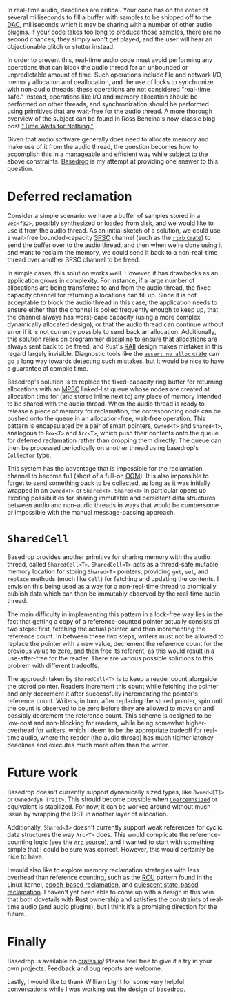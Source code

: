 In real-time audio, deadlines are critical. Your code has on the order of several milliseconds to fill a buffer with samples to be shipped off to the [DAC](https://en.wikipedia.org/wiki/Digital-to-analog_converter), milliseconds which it may be sharing with a number of other audio plugins. If your code takes too long to produce those samples, there are no second chances; they simply won't get played, and the user will hear an objectionable glitch or stutter instead.

In order to prevent this, real-time audio code must avoid performing any operations that can block the audio thread for an unbounded or unpredictable amount of time. Such operations include file and network I/O, memory allocation and deallocation, and the use of locks to synchronize with non-audio threads; these operations are not considered "real-time safe." Instead, operations like I/O and memory allocation should be performed on other threads, and synchronization should be performed using primitives that are wait-free for the audio thread. A more thorough overview of the subject can be found in Ross Bencina's now-classic blog post ["Time Waits for Nothing."](http://www.rossbencina.com/code/real-time-audio-programming-101-time-waits-for-nothing)

Given that audio software generally does need to allocate memory and make use of it from the audio thread, the question becomes how to accomplish this in a manageable and efficient way while subject to the above constraints. [Basedrop](https://github.com/glowcoil/basedrop) is my attempt at providing one answer to this question.

# Deferred reclamation

Consider a simple scenario: we have a buffer of samples stored in a `Vec<f32>`, possibly synthesized or loaded from disk, and we would like to use it from the audio thread. As an initial sketch of a solution, we could use a wait-free bounded-capacity [SPSC](http://www.1024cores.net/home/lock-free-algorithms/queues) channel (such as the [`rtrb` crate](https://crates.io/crates/rtrb)) to send the buffer over to the audio thread, and then when we're done using it and want to reclaim the memory, we could send it back to a non-real-time thread over another SPSC channel to be freed.

In simple cases, this solution works well. However, it has drawbacks as an application grows in complexity. For instance, if a large number of allocations are being transferred to and from the audio thread, the fixed-capacity channel for returning allocations can fill up. Since it is not acceptable to block the audio thread in this case, the application needs to ensure either that the channel is polled frequently enough to keep up, that the channel always has worst-case capacity (using a more complex dynamically allocated design), or that the audio thread can continue without error if it is not currently possible to send back an allocation. Additionally, this solution relies on programmer discipline to ensure that allocations are always sent back to be freed, and Rust's [RAII](https://en.wikipedia.org/wiki/Resource_acquisition_is_initialization) design makes mistakes in this regard largely invisible. Diagnostic tools like the [`assert_no_alloc` crate](https://crates.io/crates/assert_no_alloc) can go a long way towards detecting such mistakes, but it would be nice to have a guarantee at compile time.

Basedrop's solution is to replace the fixed-capacity ring buffer for returning allocations with an [MPSC](http://www.1024cores.net/home/lock-free-algorithms/queues) linked-list queue whose nodes are created at allocation time for (and stored inline next to) any piece of memory intended to be shared with the audio thread. When the audio thread is ready to release a piece of memory for reclamation, the corresponding node can be pushed onto the queue in an allocation-free, wait-free operation. This pattern is encapsulated by a pair of smart pointers, `Owned<T>` and `Shared<T>`, analogous to `Box<T>` and `Arc<T>`, which push their contents onto the queue for deferred reclamation rather than dropping them directly. The queue can then be processed periodically on another thread using basedrop's `Collector` type.

This system has the advantage that is impossible for the reclamation channel to become full (short of a full-on [OOM](https://en.wikipedia.org/wiki/Out_of_memory)). It is also impossible to forget to send something back to be collected, as long as it was initially wrapped in an `Owned<T>` or `Shared<T>`. `Shared<T>` in particular opens up exciting possibilities for sharing immutable and persistent data structures between audio and non-audio threads in ways that would be cumbersome or impossible with the manual message-passing approach.

# `SharedCell`

Basedrop provides another primitive for sharing memory with the audio thread, called `SharedCell<T>`. `SharedCell<T>` acts as a thread-safe mutable memory location for storing `Shared<T>` pointers, providing `get`, `set`, and `replace` methods (much like `Cell`) for fetching and updating the contents. I envision this being used as a way for a non-real-time thread to atomically publish data which can then be immutably observed by the real-time audio thread.

The main difficulty in implementing this pattern in a lock-free way lies in the fact that getting a copy of a reference-counted pointer actually consists of two steps: first, fetching the actual pointer, and then incrementing the reference count. In between these two steps, writers must not be allowed to replace the pointer with a new value, decrement the reference count for the previous value to zero, and then free its referent, as this would result in a use-after-free for the reader. There are various possible solutions to this problem with different tradeoffs.

The approach taken by `SharedCell<T>` is to keep a reader count alongside the stored pointer. Readers increment this count while fetching the pointer and only decrement it after successfully incrementing the pointer's reference count. Writers, in turn, after replacing the stored pointer, spin until the count is observed to be zero before they are allowed to move on and possibly decrement the reference count. This scheme is designed to be low-cost and non-blocking for readers, while being somewhat higher-overhead for writers, which I deem to be the appropriate tradeoff for real-time audio, where the reader (the audio thread) has much tighter latency deadlines and executes much more often than the writer.

# Future work

Basedrop doesn't currently support dynamically sized types, like `Owned<[T]>` or `Owned<dyn Trait>`. This should become possible when [`CoerceUnsized`](https://doc.rust-lang.org/nightly/core/ops/trait.CoerceUnsized.html) or equivalent is stabilized. For now, it can be worked around without much issue by wrapping the DST in another layer of allocation.

Additionally, `Shared<T>` doesn't currently support weak references for cyclic data structures the way `Arc<T>` does. This would complicate the reference-counting logic (see the [`Arc` source](https://github.com/rust-lang/rust/blob/5702cfa2551a56172a4e392aab4b494562242f35/library/alloc/src/sync.rs)), and I wanted to start with something simple that I could be sure was correct. However, this would certainly be nice to have.

I would also like to explore memory reclamation strategies with less overhead than reference counting, such as the [RCU](https://www.kernel.org/doc/html/latest/RCU/whatisRCU.html) pattern found in the Linux kernel, [epoch-based reclamation](https://www.cl.cam.ac.uk/techreports/UCAM-CL-TR-579.html), and [quiescent state-based reclamation](https://preshing.com/20160726/using-quiescent-states-to-reclaim-memory/). I haven't yet been able to come up with a design in this vein that both dovetails with Rust ownership and satisfies the constraints of real-time audio (and audio plugins), but I think it's a promising direction for the future.

# Finally

Basedrop is available on [crates.io](https://crates.io/crates/basedrop)! Please feel free to give it a try in your own projects. Feedback and bug reports are welcome.

Lastly, I would like to thank William Light for some very helpful conversations while I was working out the design of basedrop.
